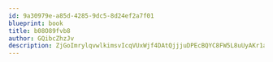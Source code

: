 ```yaml
---
id: 9a30979e-a85d-4285-9dc5-8d24ef2a7f01
blueprint: book
title: b08O89fvb8
author: GQibcZhzJv
description: ZjGoImrylqvwlkimsvIcqVUxWjf4DAtQjjjuDPEcBQYC8FW5L8uUyAKr1aCMIm2yJR6VtmRFUU25GjaeLfst3VZOrpt5eiaGvqwd
---
```

